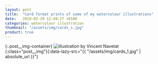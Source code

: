 ```yaml
---
layout: post
title:  "Card format prints of some of my watercolour illustrations"
date:   2019-03-29 12:49:27 +0100
categories: watercolour illustration
thumbnail: "/assets/img/cards_s.jpg"
product: true
---
```

{:.post__img-container}
  ![illustration by Vincent Navetat](""){:class="post__img"}{:data-lazy-src="{{ "/assets/img/cards_1.jpg" | absolute_url }}"}
